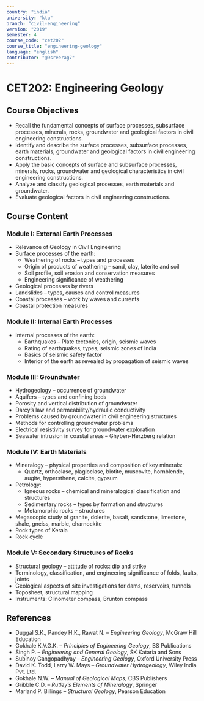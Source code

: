 ```yaml
---
country: "india"
university: "ktu"
branch: "civil-engineering"
version: "2019"
semester: 4
course_code: "cet202"
course_title: "engineering-geology"
language: "english"
contributor: "@9sreerag7"
---
```


# CET202: Engineering Geology

## Course Objectives

- Recall the fundamental concepts of surface processes, subsurface processes, minerals, rocks, groundwater and geological factors in civil engineering constructions.  
- Identify and describe the surface processes, subsurface processes, earth materials, groundwater and geological factors in civil engineering constructions.  
- Apply the basic concepts of surface and subsurface processes, minerals, rocks, groundwater and geological characteristics in civil engineering constructions.  
- Analyze and classify geological processes, earth materials and groundwater.  
- Evaluate geological factors in civil engineering constructions.  

## Course Content

### Module I: External Earth Processes

- Relevance of Geology in Civil Engineering  
- Surface processes of the earth:  
  - Weathering of rocks – types and processes  
  - Origin of products of weathering – sand, clay, laterite and soil  
  - Soil profile, soil erosion and conservation measures  
  - Engineering significance of weathering  
- Geological processes by rivers  
- Landslides – types, causes and control measures  
- Coastal processes – work by waves and currents  
- Coastal protection measures  

### Module II: Internal Earth Processes

- Internal processes of the earth:  
  - Earthquakes – Plate tectonics, origin, seismic waves  
  - Rating of earthquakes, types, seismic zones of India  
  - Basics of seismic safety factor  
  - Interior of the earth as revealed by propagation of seismic waves  

### Module III: Groundwater

- Hydrogeology – occurrence of groundwater  
- Aquifers – types and confining beds  
- Porosity and vertical distribution of groundwater  
- Darcy’s law and permeability/hydraulic conductivity  
- Problems caused by groundwater in civil engineering structures  
- Methods for controlling groundwater problems  
- Electrical resistivity survey for groundwater exploration  
- Seawater intrusion in coastal areas – Ghyben-Herzberg relation  

### Module IV: Earth Materials

- Mineralogy – physical properties and composition of key minerals:  
  - Quartz, orthoclase, plagioclase, biotite, muscovite, hornblende, augite, hypersthene, calcite, gypsum  
- Petrology:  
  - Igneous rocks – chemical and mineralogical classification and structures  
  - Sedimentary rocks – types by formation and structures  
  - Metamorphic rocks – structures  
- Megascopic study of granite, dolerite, basalt, sandstone, limestone, shale, gneiss, marble, charnockite  
- Rock types of Kerala  
- Rock cycle  

### Module V: Secondary Structures of Rocks

- Structural geology – attitude of rocks: dip and strike  
- Terminology, classification, and engineering significance of folds, faults, joints  
- Geological aspects of site investigations for dams, reservoirs, tunnels  
- Toposheet, structural mapping  
- Instruments: Clinometer compass, Brunton compass  

## References

- Duggal S.K., Pandey H.K., Rawat N. – *Engineering Geology*, McGraw Hill Education  
- Gokhale K.V.G.K. – *Principles of Engineering Geology*, BS Publications  
- Singh P. – *Engineering and General Geology*, SK Kataria and Sons  
- Subinoy Gangopadhyay – *Engineering Geology*, Oxford University Press  
- David K. Todd, Larry W. Mays – *Groundwater Hydrogeology*, Wiley India Pvt. Ltd.  
- Gokhale N.W. – *Manual of Geological Maps*, CBS Publishers  
- Gribble C.D. – *Rutley’s Elements of Mineralogy*, Springer  
- Marland P. Billings – *Structural Geology*, Pearson Education  
